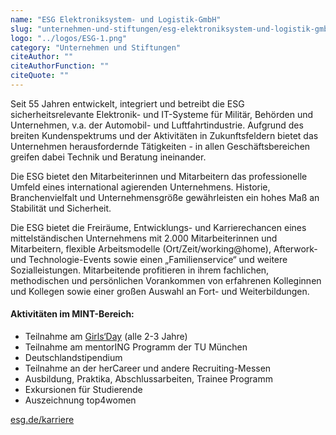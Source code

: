 ```yaml
---
name: "ESG Elektroniksystem- und Logistik-GmbH"
slug: "unternehmen-und-stiftungen/esg-elektroniksystem-und-logistik-gmb-h"
logo: "../logos/ESG-1.png"
category: "Unternehmen und Stiftungen"
citeAuthor: ""
citeAuthorFunction: ""
citeQuote: ""
---
```


Seit 55 Jahren entwickelt, integriert und betreibt die ESG sicherheitsrelevante Elektronik- und IT-Systeme für Militär, Behörden und Unternehmen, v.a. der Automobil- und Luftfahrtindustrie. Aufgrund des breiten Kundenspektrums und der Aktivitäten in Zukunftsfeldern bietet das Unternehmen herausfordernde Tätigkeiten - in allen Geschäftsbereichen greifen dabei Technik und Beratung ineinander.

Die ESG bietet den Mitarbeiterinnen und Mitarbeitern das professionelle Umfeld eines international agierenden Unternehmens. Historie, Branchenvielfalt und Unternehmensgröße gewährleisten ein hohes Maß an Stabilität und Sicherheit.

Die ESG bietet die Freiräume, Entwicklungs- und Karrierechancen eines mittelständischen Unternehmens mit 2.000 Mitarbeiterinnen und Mitarbeitern, flexible Arbeitsmodelle (Ort/Zeit/working@home), Afterwork- und Technologie-Events sowie einen „Familienservice“ und weitere Sozialleistungen. Mitarbeitende profitieren in ihrem fachlichen, methodischen und persönlichen Vorankommen von erfahrenen Kolleginnen und Kollegen sowie einer großen Auswahl an Fort- und Weiterbildungen.

#### Aktivitäten im MINT-Bereich:

- Teilnahme am [Girls‘Day](https://www.girls-day.de/) (alle 2-3 Jahre)
- Teilnahme am mentorING Programm der TU München
- Deutschlandstipendium
- Teilnahme an der herCareer und andere Recruiting-Messen
- Ausbildung, Praktika, Abschlussarbeiten, Trainee Programm
- Exkursionen für Studierende
- Auszeichnung top4women

[esg.de/karriere](https://esg.de/de/karriere)

